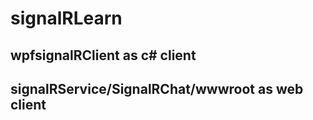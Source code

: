 # signalRLearn
## wpfsignalRClient as c# client
## signalRService/SignalRChat/wwwroot as web client
